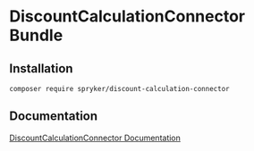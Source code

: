 # DiscountCalculationConnector Bundle

## Installation

```
composer require spryker/discount-calculation-connector
```

## Documentation

[DiscountCalculationConnector Documentation](https://spryker.github.io/discount-calculation-connector/index.html)




